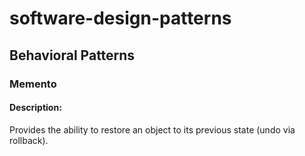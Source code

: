 # software-design-patterns

## Behavioral Patterns
### Memento
#### Description: 
Provides the ability to restore an object to its previous state (undo via rollback). 

